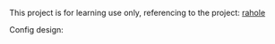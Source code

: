 This project is for learning use only, referencing to the project: [rahole](https://github.com/rapiz1/rathole)

Config design:
